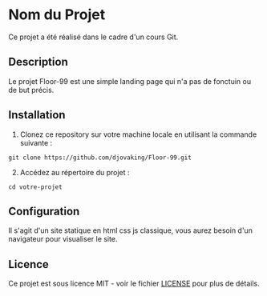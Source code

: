 # Nom du Projet

Ce projet a été réalisé dans le cadre d'un cours Git.

## Description

Le projet Floor-99 est une simple landing page qui n'a pas de fonctuin ou de but précis.

## Installation

1. Clonez ce repository sur votre machine locale en utilisant la commande suivante :

```shell
git clone https://github.com/djovaking/Floor-99.git
```

2. Accédez au répertoire du projet :

```shell
cd votre-projet
```

## Configuration

Il s'agit d'un site statique en html css js classique, vous aurez besoin d'un navigateur pour visualiser le site.

## Licence

Ce projet est sous licence MIT - voir le fichier [LICENSE](LICENSE) pour plus de détails.
